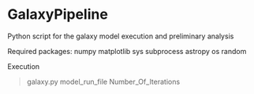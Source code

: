 # GalaxyPipeline
Python script for the galaxy model execution and preliminary analysis

Required packages:
numpy
matplotlib
sys
subprocess
astropy
os
random

Execution
>galaxy.py model_run_file Number_Of_Iterations
